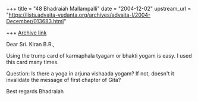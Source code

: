 +++
title = "48 Bhadraiah Mallampalli"
date = "2004-12-02"
upstream_url = "https://lists.advaita-vedanta.org/archives/advaita-l/2004-December/013683.html"

+++
[Archive link](https://lists.advaita-vedanta.org/archives/advaita-l/2004-December/013683.html)

Dear Sri. Kiran B.R.,

Using the trump card of karmaphala tyagam or bhakti yogam is easy. I used 
this card many times.

Question: Is there a yoga in arjuna vishaada yogam? If not, doesn't it 
invalidate the message of first chapter of Gita?

Best regards
Bhadraiah



